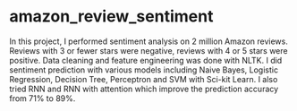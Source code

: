 # amazon_review_sentiment
In this project, I performed sentiment analysis on 2 million Amazon reviews. Reviews with 3 or fewer stars were negative, reviews with 4 or 5 stars were positive. Data cleaning and feature engineering was done with NLTK. I did sentiment prediction with various models including Naive Bayes, Logistic Regression, Decision Tree, Perceptron and SVM with Sci-kit Learn. I also tried RNN and RNN with attention which improve the prediction accuracy from 71% to 89%.
